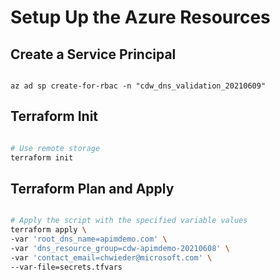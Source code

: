 # Setup Up the Azure Resources

## Create a Service Principal

```bashrc

az ad sp create-for-rbac -n "cdw_dns_validation_20210609"

```

## Terraform Init

```bash

# Use remote storage
terraform init

```

## Terraform Plan and Apply

```bash

# Apply the script with the specified variable values
terraform apply \
-var 'root_dns_name=apimdemo.com' \
-var 'dns_resource_group=cdw-apimdemo-20210608' \
-var 'contact_email=chwieder@microsoft.com' \
--var-file=secrets.tfvars

```
